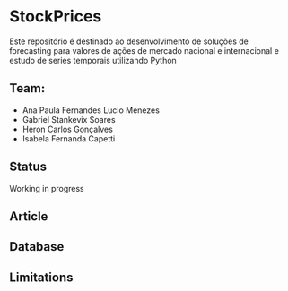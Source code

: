 # StockPrices

Este repositório é destinado ao desenvolvimento de soluções de forecasting para valores de ações de mercado nacional e internacional e estudo de series temporais utilizando Python

## Team:

* Ana Paula Fernandes Lucio Menezes 
* Gabriel Stankevix Soares
* Heron Carlos Gonçalves
* Isabela  Fernanda Capetti


## Status

Working in progress

## Article



## Database



## Limitations
